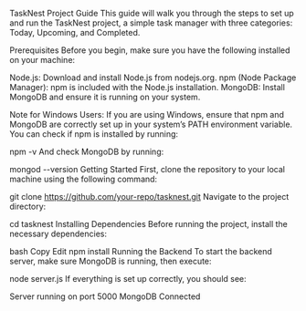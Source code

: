 TaskNest Project Guide
This guide will walk you through the steps to set up and run the TaskNest project, a simple task manager with three categories: Today, Upcoming, and Completed.

Prerequisites
Before you begin, make sure you have the following installed on your machine:

Node.js: Download and install Node.js from nodejs.org.
npm (Node Package Manager): npm is included with the Node.js installation.
MongoDB: Install MongoDB and ensure it is running on your system.

Note for Windows Users:
If you are using Windows, ensure that npm and MongoDB are correctly set up in your system’s PATH environment variable. You can check if npm is installed by running:


npm -v
And check MongoDB by running:


mongod --version
Getting Started
First, clone the repository to your local machine using the following command:


git clone https://github.com/your-repo/tasknest.git
Navigate to the project directory:


cd tasknest
Installing Dependencies
Before running the project, install the necessary dependencies:

bash
Copy
Edit
npm install
Running the Backend
To start the backend server, make sure MongoDB is running, then execute:


node server.js
If everything is set up correctly, you should see:


Server running on port 5000
MongoDB Connected
